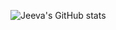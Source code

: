 ![Jeeva's GitHub stats](https://github-readme-stats.vercel.app/api?username=jeevareddy&count_private=true&show_icons=true&include_all_commits=true&show_icons=true)
